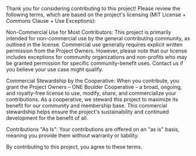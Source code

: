 Thank you for considering contributing to this project! Please review the following terms, which are based on the project's licensing (MIT License + Commons Clause + Use Exceptions):

Non-Commercial Use for Most Contributors: This project is primarily intended for non-commercial use by the general contributing community, as outlined in the license. Commercial use generally requires explicit written permission from the Project Owners. However, please note that our license includes exceptions for community organizations and non-profits who may be granted permission for specific community-benefit uses. Contact us if you believe your use case might qualify.

Commercial Stewardship by the Cooperative: When you contribute, you grant the Project Owners – ONE Boulder Cooperative – a broad, ongoing, and royalty-free license to use, modify, share, and commercialize your contributions. As a cooperative, we steward this project to maximize its benefit for our community and membership base. This commercial stewardship helps ensure the project's sustainability and continued development for the benefit of all.

Contributions "As Is": Your contributions are offered on an "as is" basis, meaning you provide them without warranty or liability.

By contributing to this project, you agree to these terms.
